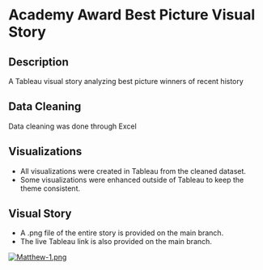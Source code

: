 # Academy Award Best Picture Visual Story

## Description
A Tableau visual story analyzing best picture winners of recent history

## Data Cleaning
Data cleaning was done through Excel

## Visualizations
 - All visualizations were created in Tableau from the cleaned dataset.
 - Some visualizations were enhanced outside of Tableau to keep the theme consistent.

## Visual Story
 - A .png file of the entire story is provided on the main branch.
 - The live Tableau link is also provided on the main branch.


[![Matthew-1.png](https://i.postimg.cc/W4rdD6fp/Matthew-1.png)](https://postimg.cc/t1qqwPj8)
